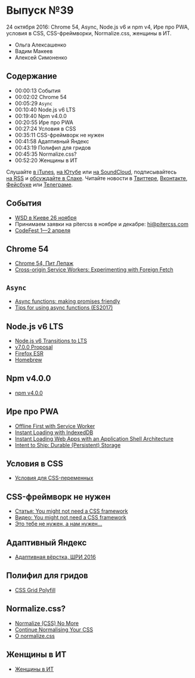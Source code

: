 # Выпуск №39

24 октября 2016: Chrome 54, Async, Node.js v6 и npm v4, Ире про PWA, условия в CSS, CSS-фреймворки, Normalize.css, женщины в ИТ.

- Ольга Алексашенко
- Вадим Макеев
- Алексей Симоненко

## Содержание

- 00:00:13 События
- 00:02:02 Chrome 54
- 00:05:29 `Async`
- 00:10:40 Node.js v6 LTS
- 00:19:40 Npm v4.0.0
- 00:20:55 Ире про PWA
- 00:27:24 Условия в CSS
- 00:35:11 CSS-фреймворк не нужен
- 00:41:58 Адаптивный Яндекс
- 00:43:19 Полифил для гридов
- 00:45:35 Normalize.css?
- 00:52:20 Женщины в ИТ

Слушайте [в iTunes](https://itunes.apple.com/podcast/id1080500016), [на Ютубе](https://www.youtube.com/playlist?list=PLMBnwIwFEFHcwuevhsNXkFTcadeX5R1Go) или [на SoundCloud](https://soundcloud.com/web-standards), подписывайтесь [на RSS](https://web-standards.ru/podcast/feed/) и [обсуждайте в Слаке](http://slack.web-standards.ru/). Читайте новости в [Твиттере](https://twitter.com/webstandards_ru), [Вконтакте](https://vk.com/webstandards_ru), [Фейсбуке](https://www.facebook.com/webstandardsru) или [Телеграме](https://t.me/webstandards_ru).

## События

- [WSD в Киеве 26 ноября](https://wsd.events/2016/11/26/)
- Принимаем заявки на pitercss в ноябре и декабре: [hi@pitercss.com](mailto:hi@pitercss.com)
- [CodeFest 1—2 апреля](http://www.codefest.ru/speakers/ru/)

## Chrome 54

- [Chrome 54, Пит Лепаж](https://youtu.be/qPD2yc8BoDk)
- [Cross-origin Service Workers: Experimenting with Foreign Fetch](https://developers.google.com/web/updates/2016/09/foreign-fetch)

## `Async`

- [Async functions: making promises friendly](https://developers.google.com/web/fundamentals/getting-started/primers/async-functions)
- [Tips for using async functions (ES2017)](http://www.2ality.com/2016/10/async-function-tips.html)

## Node.js v6 LTS

- [Node.js v6 Transitions to LTS](https://medium.com/p/be7f18c17159)
- [v7.0.0 Proposal](https://github.com/nodejs/node/pull/9099)
- [Firefox ESR](https://www.mozilla.org/en-US/firefox/organizations/)
- [Homebrew](http://brew.sh/)

## Npm v4.0.0

- [npm v4.0.0](https://github.com/npm/npm/releases/tag/v4.0.0)

## Ире про PWA

- [Offline First with Service Worker](https://bitsofco.de/bitsofcode-pwa-part-1-offline-first-with-service-worker/)
- [Instant Loading with IndexedDB](https://bitsofco.de/bitsofcode-pwa-part-2-instant-loading-with-indexeddb/)
- [Instant Loading Web Apps with an Application Shell Architecture](https://developers.google.com/web/updates/2015/11/app-shell)
- [Intent to Ship: Durable (Persistent) Storage](https://groups.google.com/a/chromium.org/d/msg/blink-dev/nAM3o4NSMsI/3gRKsOuYBgAJ)

## Условия в CSS

- [Условия для CSS-переменных](http://kizu.ru/fun/conditions-for-css-variables/)

## CSS-фреймворк не нужен

- [Статья: You might not need a CSS framework](https://hacks.mozilla.org/2016/04/you-might-not-need-a-css-framework/)
- [Видео: You might not need a CSS framework](https://youtu.be/5FdHqVDlXu0)
- [Это тебе не нужен, а нам нужен…](https://vk.com/wall-32017543_9397)

## Адаптивный Яндекс

- [Адаптивная вёрстка, ШРИ 2016](https://youtu.be/Y5450Ns5L4M?list=PLKaafC45L_SSn3kZGmnh6uRSTAzDNNdYC)

## Полифил для гридов

- [CSS Grid Polyfill](https://github.com/FremyCompany/css-grid-polyfill)

## Normalize.css?

- [Normalize (CSS) No More](http://shaunrashid.com/2015/09/15/normalize-css-no-more/)
- [Continue Normalising Your CSS](http://csswizardry.com/2016/10/continue-normalising-your-css/)
- [О normalize.css](https://htmlacademy.ru/blog/64-about-normalize-css)

## Женщины в ИТ

- [Женщины в ИТ](http://b.netology.ru/women)
